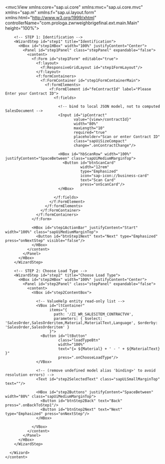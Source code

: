 <mvc:View
  xmlns:core="sap.ui.core"
  xmlns:mvc="sap.ui.core.mvc"
  xmlns="sap.m"
  xmlns:f="sap.ui.layout.form"
  xmlns:html="http://www.w3.org/1999/xhtml"
  controllerName="com.prologa.zwrweighbrigefinal.ext.main.Main"
  height="100%">

  <Page id="Main" class="myApp">
    <content>
      <Wizard id="weighingWizard" complete="onWizardComplete">

        <!-- STEP 1: Identification -->
        <WizardStep id="step1" title="Identification">
          <HBox id="step1HBox" width="100%" justifyContent="Center">
            <Panel id="step1Panel" class="stepPanel" expandable="false">
              <content>
                <f:Form id="step1Form" editable="true">
                  <f:layout>
                    <f:ResponsiveGridLayout id="step1FormLayout"/>
                  </f:layout>
                  <f:formContainers>
                    <f:FormContainer id="step1FormContainerMain">
                      <f:formElements>
                        <f:FormElement id="feContractId" label="Please Enter your Contract ID">
                          <f:fields>

                            <!-- bind to local JSON model, not to computed SalesDocument -->
                            <Input id="ipContract"
                                   value="{view>/contractId}"
                                   width="80%"
                                   maxLength="10"
                                   required="true"
                                   placeholder="Scan or enter Contract ID"
                                   class="sapUiSizeCompact"
                                   change=".onContractChange"/>

                            <HBox id="hbScanRow" width="100%" justifyContent="SpaceBetween" class="sapUiMediumMarginTop">
                              <Button id="btnScanCard"
                                      width="12rem"
                                      type="Emphasized"
                                      icon="sap-icon://business-card"
                                      text="Scan Card"
                                      press="onScanCard"/>
                            </HBox>

                          </f:fields>
                        </f:FormElement>
                      </f:formElements>
                    </f:FormContainer>
                  </f:formContainers>
                </f:Form>

                <HBox id="step1ActionBar" justifyContent="Start" width="100%" class="sapUiMediumMarginTop">
                  <Button id="btnStep1Next" text="Next" type="Emphasized" press="onNextStep" visible="false"/>
                </HBox>
              </content>
            </Panel>
          </HBox>
        </WizardStep>

        <!-- STEP 2: Choose Load Type -->
        <WizardStep id="step2" title="Choose Load Type">
          <HBox id="step2HBox" width="100%" justifyContent="Center">
            <Panel id="step2Panel" class="stepPanel" expandable="false">
              <content>
                <VBox id="step2ContentBox">

                  <!-- ValueHelp entity read-only list -->
                  <VBox id="ltContainer"
                        items="{
                          path: '/ZI_WR_SALESITEM_CONTRACTVH',
                          parameters: { $select: 'SalesOrder,SalesOrderitem,Material,MaterialText,Language', $orderby: 'SalesOrder,SalesOrderitem' }
                        }">
                    <Button id="ltButton"
                            class="loadTypeBtn"
                            width="100%"
                            text="{= ${Material} + ' - ' + ${MaterialText} }"
                            press=".onChooseLoadType"/>
                  </VBox>

                  <!-- (remove undefined model alias 'binding>' to avoid resolution errors) -->
                  <Text id="step2SelectedText" class="sapUiSmallMarginTop" text=""/>

                  <HBox id="step2Buttons" justifyContent="SpaceBetween" width="80%" class="sapUiMediumMarginTop">
                    <Button id="btnStep2Back" text="Back" press=".onBackToStep1"/>
                    <Button id="btnStep2Next" text="Next" type="Emphasized" press="onNextStep"/>
                  </HBox>

                </VBox>
              </content>
            </Panel>
          </HBox>
        </WizardStep>

      </Wizard>
    </content>
  </Page>
</mvc:View>
